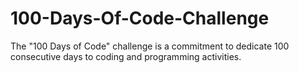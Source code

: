 # 100-Days-Of-Code-Challenge
The "100 Days of Code" challenge is a commitment to dedicate 100 consecutive days to coding and programming activities.
